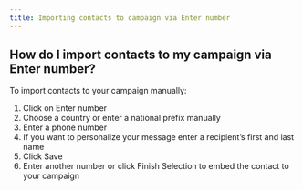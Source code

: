 ```yaml
---
title: Importing contacts to campaign via Enter number
---
```


## How do I import contacts to my campaign via Enter number?
To import contacts to your campaign manually:
1.	Click on Enter number
2.	Choose a country or enter a national prefix manually
3.	Enter a phone number
4.	If you want to personalize your message enter a recipient’s first and last name
5.	Click Save
6.	Enter another number or click Finish Selection to embed the contact to your campaign
